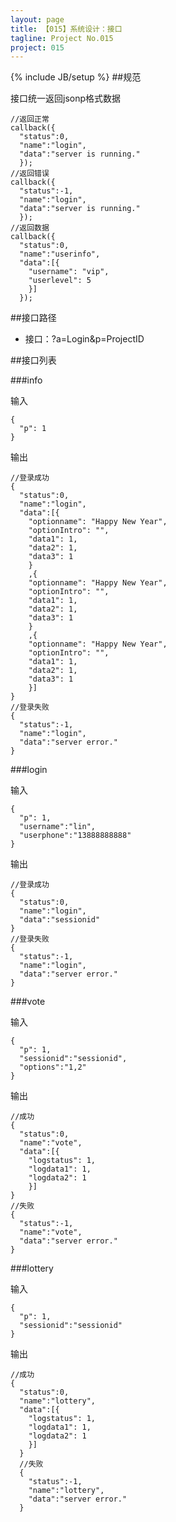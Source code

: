 ```yaml
---
layout: page
title: 【015】系统设计：接口
tagline: Project No.015
project: 015
---
```

{% include JB/setup %}
##规范

接口统一返回jsonp格式数据

    //返回正常
    callback({
      "status":0,
      "name":"login",
      "data":"server is running."
      });
    //返回错误
    callback({
      "status":-1,
      "name":"login",
      "data":"server is running."
      });
    //返回数据
    callback({
      "status":0,
      "name":"userinfo",
      "data":[{
        "username": "vip",
        "userlevel": 5
        }]
      });

##接口路径

* 接口：?a=Login&p=ProjectID

##接口列表

###info

输入

    {
      "p": 1
    }

输出

    //登录成功
    {
      "status":0,
      "name":"login",
      "data":[{
        "optionname": "Happy New Year",
        "optionIntro": "",
        "data1": 1,
        "data2": 1,
        "data3": 1
        }
        ,{
        "optionname": "Happy New Year",
        "optionIntro": "",
        "data1": 1,
        "data2": 1,
        "data3": 1
        }
        ,{
        "optionname": "Happy New Year",
        "optionIntro": "",
        "data1": 1,
        "data2": 1,
        "data3": 1
        }]
    }
    //登录失败
    {
      "status":-1,
      "name":"login",
      "data":"server error."
    }

###login

输入

    {
      "p": 1,
      "username":"lin",
      "userphone":"13888888888"
    }

输出

    //登录成功
    {
      "status":0,
      "name":"login",
      "data":"sessionid"
    }
    //登录失败
    {
      "status":-1,
      "name":"login",
      "data":"server error."
    }

###vote

输入

    {
      "p": 1,
      "sessionid":"sessionid",
      "options":"1,2"
    }

输出

    //成功
    {
      "status":0,
      "name":"vote",
      "data":[{
        "logstatus": 1,
        "logdata1": 1,
        "logdata2": 1
        }]
    }
    //失败
    {
      "status":-1,
      "name":"vote",
      "data":"server error."
    }

###lottery

输入

    {
      "p": 1,
      "sessionid":"sessionid"
    }

输出

    //成功
    {
      "status":0,
      "name":"lottery",
      "data":[{
        "logstatus": 1,
        "logdata1": 1,
        "logdata2": 1
        }]
      }
      //失败
      {
        "status":-1,
        "name":"lottery",
        "data":"server error."
      }
